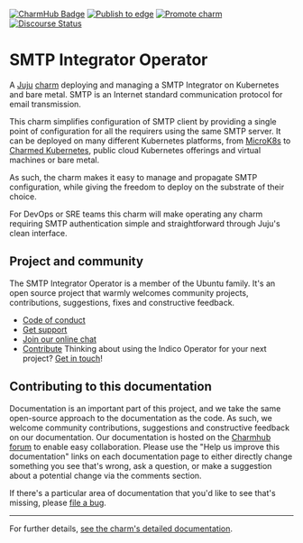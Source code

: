 [![CharmHub Badge](https://charmhub.io/smtp-integrator/badge.svg)](https://charmhub.io/smtp-integrator)
[![Publish to edge](https://github.com/canonical/smtp-integrator-operator/actions/workflows/publish_charm.yaml/badge.svg)](https://github.com/canonical/smtp-integrator-operator/actions/workflows/publish_charm.yaml)
[![Promote charm](https://github.com/canonical/smtp-integrator-operator/actions/workflows/promote_charm.yaml/badge.svg)](https://github.com/canonical/smtp-integrator-operator/actions/workflows/promote_charm.yaml)
[![Discourse Status](https://img.shields.io/discourse/status?server=https%3A%2F%2Fdiscourse.charmhub.io&style=flat&label=CharmHub%20Discourse)](https://discourse.charmhub.io)

# SMTP Integrator Operator

A [Juju](https://juju.is/) [charm](https://juju.is/docs/olm/charmed-operators)
deploying and managing a SMTP Integrator on Kubernetes and bare metal. SMTP
is an Internet standard communication protocol for email transmission.

This charm simplifies configuration of SMTP client by providing a single point
of configuration for all the requirers using the same SMTP server. It can be
deployed on many different Kubernetes platforms, from [MicroK8s](https://microk8s.io)
to [Charmed Kubernetes](https://ubuntu.com/kubernetes), public cloud Kubernetes
offerings and virtual machines or bare metal.

As such, the charm makes it easy to manage and propagate SMTP configuration, while
giving the freedom to deploy on the substrate of their choice.

For DevOps or SRE teams this charm will make operating any charm requiring SMTP
authentication simple and straightforward through Juju's clean interface.

## Project and community

The SMTP Integrator Operator is a member of the Ubuntu family. It's an open source
project that warmly welcomes community projects, contributions, suggestions,
fixes and constructive feedback.
* [Code of conduct](https://ubuntu.com/community/code-of-conduct)
* [Get support](https://discourse.charmhub.io/)
* [Join our online chat](https://chat.charmhub.io/charmhub/channels/charm-dev)
* [Contribute](https://charmhub.io/smtp-integrator/docs/how-to-contribute)
Thinking about using the Indico Operator for your next project? [Get in touch](https://chat.charmhub.io/charmhub/channels/charm-dev)!

## Contributing to this documentation

Documentation is an important part of this project, and we take the same open-source approach to the documentation as the code. As such, we welcome community contributions, suggestions and constructive feedback on our documentation. Our documentation is hosted on the [Charmhub forum](https://charmhub.io/smtp-integrator/docs) to enable easy collaboration. Please use the "Help us improve this documentation" links on each documentation page to either directly change something you see that's wrong, ask a question, or make a suggestion about a potential change via the comments section.

If there's a particular area of documentation that you'd like to see that's missing, please [file a bug](https://github.com/canonical/smtp-integrator-operator/issues).

---

For further details,
[see the charm's detailed documentation](https://charmhub.io/smtp-integrator/docs).
